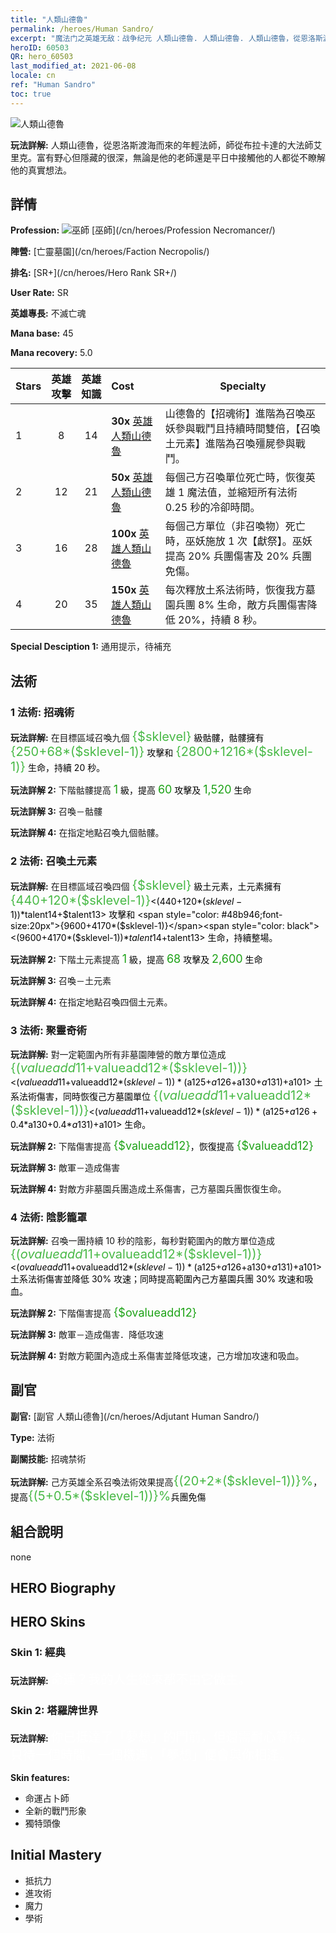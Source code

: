 ```yaml
---
title: "人類山德魯"
permalink: /heroes/Human Sandro/
excerpt: "魔法门之英雄无敌：战争纪元 人類山德魯. 人類山德魯. 人類山德魯，從恩洛斯渡海而來的年輕法師，師從布拉卡達的大法師艾里克。富有野心但隱藏的很深，無論是他的老師還是平日中接觸他的人都從不瞭解他的真實想法。"
heroID: 60503
QR: hero_60503
last_modified_at: 2021-06-08
locale: cn
ref: "Human Sandro"
toc: true
---
```

  ![人類山德魯](/images/h/h_HumanSandro.jpg)

 **玩法詳解:** 人類山德魯，從恩洛斯渡海而來的年輕法師，師從布拉卡達的大法師艾里克。富有野心但隱藏的很深，無論是他的老師還是平日中接觸他的人都從不瞭解他的真實想法。
## 詳情
 **Profession:** ![巫師](/images/h/h_prof_6.png)  [巫師](/cn/heroes/Profession Necromancer/)

 **陣營:** [亡靈墓園](/cn/heroes/Faction Necropolis/)

 **排名:** [SR+](/cn/heroes/Hero Rank SR+/)

 **User Rate:** SR

 **英雄專長:** 不滅亡魂

 **Mana base:** 45

 **Mana recovery:** 5.0


  | Stars | 英雄攻擊 | 英雄知識 | Cost |     Specialty     |
  |---------|:---------------:|:---------------:|:--|--------------------|
  |    1    | 8 | 14 | **30x** [英雄人類山德魯](/cn/Items/her_373/) | 山德魯的【招魂術】進階為召喚巫妖參與戰鬥且持續時間雙倍，【召喚土元素】進階為召喚殭屍參與戰鬥。 |
  |    2    | 12 | 21 | **50x** [英雄人類山德魯](/cn/Items/her_373/) | 每個己方召喚單位死亡時，恢復英雄 1 魔法值，並縮短所有法術 0.25 秒的冷卻時間。 |
  |    3    | 16 | 28 | **100x** [英雄人類山德魯](/cn/Items/her_373/) | 每個己方單位（非召喚物）死亡時，巫妖施放 1 次【獻祭】。巫妖提高 20% 兵團傷害及 20% 兵團免傷。 |
  |    4    | 20 | 35 | **150x** [英雄人類山德魯](/cn/Items/her_373/) | 每次釋放土系法術時，恢復我方墓園兵團 8% 生命，敵方兵團傷害降低 20%，持續 8 秒。 |

 **Special Desciption 1:** 通用提示，待補充

## 法術
### 1 法術: 招魂術
 **玩法詳解:** 在目標區域召喚九個 <span style="color: #48b946;font-size:20px">{$sklevel}</span><span style="color: black"> 級骷髏，骷髏擁有 <span style="color: #48b946;font-size:20px">{250+68*($sklevel-1)}</span><span style="color: black"> 攻擊和 <span style="color: #48b946;font-size:20px">{2800+1216*($sklevel-1)}</span><span style="color: black"> 生命，持續 20 秒。

 **玩法詳解 2:** 下階骷髏提高 <span style="color: #1ca216;font-size:18px">1</span><span style="color: black"> 級，提高 <span style="color: #1ca216;font-size:18px">60</span><span style="color: black"> 攻擊及 <span style="color: #1ca216;font-size:18px">1,520</span><span style="color: black"> 生命

 **玩法詳解 3:** 召喚－骷髏

 **玩法詳解 4:** 在指定地點召喚九個骷髏。

### 2 法術: 召喚土元素
 **玩法詳解:** 在目標區域召喚四個 <span style="color: #48b946;font-size:20px">{$sklevel}</span><span style="color: black"> 級土元素，土元素擁有 <span style="color: #48b946;font-size:20px">{440+120*($sklevel-1)}</span><span style="color: black"><(440+120*($sklevel-1))*$talent14+$talent13> 攻擊和 <span style="color: #48b946;font-size:20px">{9600+4170*($sklevel-1)}</span><span style="color: black"><(9600+4170*($sklevel-1))*$talent14+$talent13> 生命，持續整場。

 **玩法詳解 2:** 下階土元素提高 <span style="color: #1ca216;font-size:18px">1</span><span style="color: black"> 級，提高 <span style="color: #1ca216;font-size:18px">68</span><span style="color: black"> 攻擊及 <span style="color: #1ca216;font-size:18px">2,600</span><span style="color: black"> 生命

 **玩法詳解 3:** 召喚－土元素

 **玩法詳解 4:** 在指定地點召喚四個土元素。

### 3 法術: 聚靈奇術
 **玩法詳解:** 對一定範圍內所有非墓園陣營的敵方單位造成 <span style="color: #48b946;font-size:20px">{($valueadd11+$valueadd12*($sklevel-1))}</span><span style="color: black"><($valueadd11+$valueadd12*($sklevel-1))*($a125+$a126+$a130+$a131)+$a101> 土系法術傷害，同時恢復己方墓園單位 <span style="color: #48b946;font-size:20px">{($valueadd11+$valueadd12*($sklevel-1))}</span><span style="color: black"><($valueadd11+$valueadd12*($sklevel-1))*($a125+$a126+0.4*$a130+0.4*$a131)+$a101> 生命。

 **玩法詳解 2:** 下階傷害提高 <span style="color: #1ca216;font-size:18px">{$valueadd12}</span><span style="color: black">，恢復提高 <span style="color: #1ca216;font-size:18px">{$valueadd12}</span><span style="color: black">

 **玩法詳解 3:** 敵軍－造成傷害

 **玩法詳解 4:** 對敵方非墓園兵團造成土系傷害，己方墓園兵團恢復生命。

### 4 法術: 陰影籠罩
 **玩法詳解:** 召喚一團持續 10 秒的陰影，每秒對範圍內的敵方單位造成 <span style="color: #48b946;font-size:20px">{($ovalueadd11+$ovalueadd12*($sklevel-1))}</span><span style="color: black"><($ovalueadd11+$ovalueadd12*($sklevel-1))*($a125+$a126+$a130+$a131)+$a101> 土系法術傷害並降低 30% 攻速；同時提高範圍內己方墓園兵團 30% 攻速和吸血。

 **玩法詳解 2:** 下階傷害提高 <span style="color: #1ca216;font-size:18px">{$ovalueadd12}</span><span style="color: black">

 **玩法詳解 3:** 敵軍－造成傷害．降低攻速

 **玩法詳解 4:** 對敵方範圍內造成土系傷害並降低攻速，己方增加攻速和吸血。


## 副官

 **副官:**  [副官 人類山德魯](/cn/heroes/Adjutant Human Sandro/) 

 **Type:**  法術 

 **副關技能:**  招魂禁術 

 **玩法詳解:** 己方英雄全系召喚法術效果提高<span style="color: #48b946;font-size:20px">{(20+2*($sklevel-1))}%</span><span style="color: black">，提高<span style="color: #48b946;font-size:20px">{(5+0.5*($sklevel-1))}%</span><span style="color: black">兵團免傷

## 組合說明

  none
## HERO Biography

## HERO Skins
### Skin 1: **經典**

 **玩法詳解:** <span style="color: #ffffff;font-size:20px">命運？我的人生從來都不由它做主。</span>


### Skin 2: **塔羅牌世界**

 **玩法詳解:** <span style="color: #ffffff;font-size:20px">你已抵達了「夢想」的門前，但還需耐心等待。只待一個時間，一個機遇，「夢想」便會與你相逢。</span>

 **Skin features:** 

   - 命運占卜師
   - 全新的戰鬥形象
   - 獨特頭像


## Initial Mastery
   - 抵抗力
   - 進攻術
   - 魔力
   - 學術
